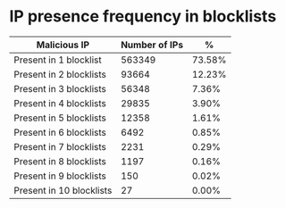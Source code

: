 # IP presence frequency in blocklists
| Malicious IP | Number of IPs | % |
|----|----|----|
| Present in 1 blocklist | 563349 | 73.58% |
| Present in 2 blocklists | 93664 | 12.23% |
| Present in 3 blocklists | 56348 | 7.36% |
| Present in 4 blocklists | 29835 | 3.90% |
| Present in 5 blocklists | 12358 | 1.61% |
| Present in 6 blocklists | 6492 | 0.85% |
| Present in 7 blocklists | 2231 | 0.29% |
| Present in 8 blocklists | 1197 | 0.16% |
| Present in 9 blocklists | 150 | 0.02% |
| Present in 10 blocklists | 27 | 0.00% |
